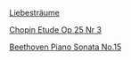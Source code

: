 [Liebesträume](https://youtu.be/sYYjcNlKIjw)

[Chopin Etude Op 25 Nr 3](https://www.youtube.com/watch?v=yS-_U4gzk9o)

[Beethoven Piano Sonata No.15](https://youtu.be/QsBKGnHDJx4)
